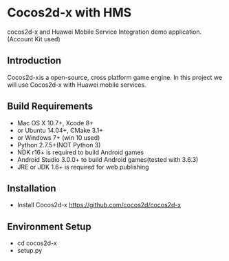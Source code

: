 # Cocos2d-x with HMS
cocos2d-x and Huawei Mobile Service Integration demo application.(Account Kit used)

## Introduction 
Cocos2d-x is a open-source, cross platform game engine. In this project we will use Cocos2d-x with Huawei mobile services.

## Build Requirements 
* Mac OS X 10.7+, Xcode 8+
* or Ubuntu 14.04+, CMake 3.1+
* or Windows 7+ (win 10 used)
* Python 2.7.5+(NOT Python 3)
* NDK r16+ is required to build Android games
* Android Studio 3.0.0+ to build Android games(tested with 3.6.3)
* JRE or JDK 1.6+ is required for web publishing

## Installation 
- Install Cocos2d-x
  https://github.com/cocos2d/cocos2d-x
  
  
## Environment Setup 
* cd cocos2d-x
* setup.py
